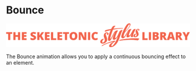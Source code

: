 # Bounce

![Banner representing the Skeletonic Stylus Library](../assets/skeletonic-stylus-header.svg)

The Bounce animation allows you to apply a continuous bouncing effect to an element.
